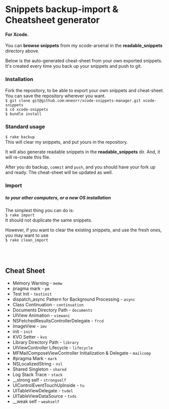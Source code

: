 # Snippets backup-import & Cheatsheet generator
#### For Xcode.
You can __browse snippets__ from my xcode-arsenal in the __readable_snippets__ directory above.

Below is the auto-generated cheat-sheet from your own exported snippets.
It's created every time you back up your snippets and push to git.

### Installation
Fork the repository, to be able to export your own snippets and cheat-sheet. <br>
You can save the repository wherever you want. <br>
`$ git clone git@github.com:mneorr/xcode-snippets-manager.git xcode-snippets` <br>
`$ cd xcode-snippets` <br>
`$ bundle install`

### Standard usage
``$ rake backup`` <br>
This will clear my snippets, and put yours in the repository.

It will also generate readable snippets in the __readable_snippets__ dir.
And, it will re-create this file.

After you do backup, `commit` and `push`, and you should have your fork up and ready.
The cheat-sheet will be updated as well.

### Import
##### to your other computers, or a new OS installation
The simplest thing you can do is:
<br>
`$ rake import`
<br>
It should not duplicate the same snippets.

However, if you want to clear the existing snippets, and use the fresh ones, you may want to use <br>
`$ rake clean_import`

<br><br>

## Cheat Sheet
		
* Memory Warning - `memw`
* pragma mark - `pm`
* Test Init - `testinit`
* dispatch_async Pattern for Background Processing - `async`
* Class Continuation - `continuation`
* Documents Directory Path - `documents`
* UIView Animation - `viewani`
* NSFetchedResultsControllerDelegate - `frcd`
* ImageView - `imv`
* init - `init`
* KVO Setter - `kvo`
* Library Directory Path - `library`
* UIViewController Lifecycle - `lifecycle`
* MFMailComposeViewController Initialization & Delegate - `mailcomp`
* #pragma Mark - `mark`
* NSLocalizedString - `nsl`
* Shared Singleton - `shared`
* Log Stack Trace - `stack`
* __strong self - `strongself`
* UIControlEventTouchUpInside - `tu`
* UITableViewDelegate - `tvdel`
* UITableViewDataSource - `tvds`
* __weak self - `weakself`
